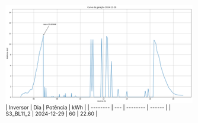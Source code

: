 ![My Image](29_12_2024-S3_BL11_2.png)
| Inversor | Dia | Potência | kWh    |
| -------- | --- | -------- | ------ |
| S3_BL11_2       | 2024-12-29  | 60       | 22.60 |